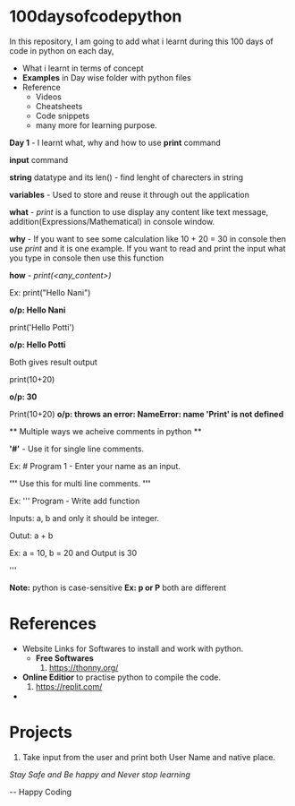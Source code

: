 # 100daysofcodepython

In this repository, I am going to add what i learnt during this 100 days of code in python on each day, 
- What i learnt in terms of concept
- **Examples** in Day wise folder with python files
- Reference 
  - Videos
  - Cheatsheets
  - Code snippets
  - many  more for learning purpose.
  
**Day 1** - I learnt what, why and how to use 
  **print** command

  **input** command

  **string** datatype and its len() - find lenght of charecters in string

  **variables** - Used to store and reuse it through out the application
  
**what** - *print* is a function to use display any content like text message, addition(Expressions/Mathematical) in console window.

**why** - If you want to see some calculation like 10 + 20 = 30 in console then use *print* and it is one example. If you want to read and print the input what you type in console then use this function

**how** - *print(<any_content>)*

Ex: 
print("Hello Nani")

**o/p: Hello Nani**

print('Hello Potti')

**o/p: Hello Potti**

Both gives result output

print(10+20) 

**o/p: 30**

Print(10+20)
**o/p: throws an error: NameError: name 'Print' is not defined**

** Multiple ways we acheive comments in python **

**'#'** - Use it for single line comments.

Ex: # Program 1 - Enter your name as an input.

**'''**
 Use this for multi line comments.
**'''**

Ex:
'''
Program - Write add function 

Inputs: a, b and only it should be integer.

Outut: a + b 

Ex: a = 10, b = 20 and Output is 30

'''

**Note:** python is case-sensitive **Ex: p or P** both are different

# References
  - Website Links for Softwares to install and work with python.
    - **Free Softwares**
      1. https://thonny.org/
  - **Online Editior**  to practise python to compile the code.
      1. https://replit.com/
  -   
      


# Projects
  1. Take input from the user and print both User Name and native place.


*Stay Safe and Be happy and Never stop learning*

-- Happy Coding

